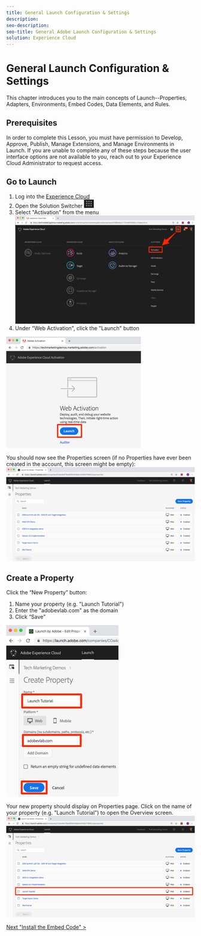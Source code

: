 ```yaml
---
title: General Launch Configuration & Settings
description:
seo-description:
seo-title: General Adobe Launch Configuration & Settings
solution: Experience Cloud
---
```


# General Launch Configuration & Settings

This chapter introduces you to the main concepts of Launch--Properties, Adapters, Environments, Embed Codes, Data Elements, and Rules.

## Prerequisites

In order to complete this Lesson, you must have permission to Develop, Approve, Publish, Manage Extensions, and Manage Environments in Launch. If you are unable to complete any of these steps because the user interface options are not available to you, reach out to your Experience Cloud Administrator to request access.

## Go to Launch

1. Log into the [Experience Cloud](http://experiencecloud.adobe.com)
2. Open the Solution Switcher ![Solution Switcher Icon](../assets/images/launch-solutionSwitcher.png)
3. Select "Activation" from the menu ![Solution Switcher opening the solution menu](../assets/images/launch-solutionSwitcherActivation.png)
4. Under "Web Activation", click the "Launch" button

![Click the Launch button](../assets/images/launch-openLaunch.png)

You should now see the Properties screen (if no Properties have ever been created in the account, this screen might be empty):
![Click the Launch button](../assets/images/launch-propertiesScreen.png)

## Create a Property

Click the “New Property” button:  

1. Name your property (e.g. "Launch Tutorial")
1. Enter the "adobevlab.com" as the domain
1. Click “Save”

![Create a new Property](../assets/images/launch-newProperty.png)

Your new property should display on Properties page. Click on the name of your property (e.g. "Launch Tutorial") to open the Overview screen.
![Click the name of the propery to open it](../assets/images/launch-openProperty.png)

[Next "Install the Embed Code" >](launch-add-embed.md)